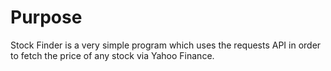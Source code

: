 # Purpose
Stock Finder is a very simple program which uses the requests API in order to fetch the price of any stock via Yahoo Finance.
